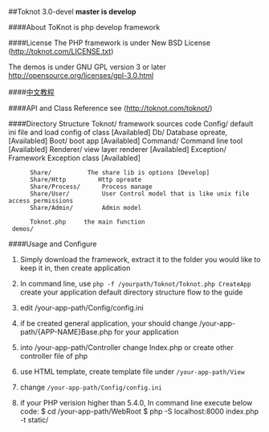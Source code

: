 ##Toknot 3.0-devel
**master is develop**

####About
ToKnot is php develop framework

####License
The PHP framework is under New BSD License (http://toknot.com/LICENSE.txt)

The demos is under GNU GPL version 3 or later <http://opensource.org/licenses/gpl-3.0.html>

####[中文教程](http://toknot.com/category/tutorials/)

####API and Class Reference
see (http://toknot.com/toknot/)

####Directory Structure
    Toknot/             framework sources code
          Config/       default ini file and load config of class [Availabled]
          Db/           Database opreate, [Availabled]
          Boot/         boot app [Availabled]
          Command/      Command line tool [Availabled]
          Renderer/     view layer renderer [Availabled]
          Exception/    Framework Exception class  [Availabled]

          Share/          The share lib is options [Develop]
          Share/Http         Http opreate
          Share/Process/      Process manage
          Share/User/         User Control model that is like unix file access permissions
          Share/Admin/        Admin model
          
          Toknot.php     the main function
     demos/

####Usage and Configure

1. Simply download the framework, extract it to the folder you would like to keep it in, then create application

2. In command line, use `php -f /yourpath/Toknot/Toknot.php CreateApp` create your application default directory structure flow to the guide  

3. edit /your-app-path/Config/config.ini

4. if be created general application, your should change /your-app-path/{APP-NAME}Base.php for your application

5. into /your-app-path/Controller change Index.php or create other controller file of php

6. use HTML template, create template file under `/your-app-path/View`

7. change `/your-app-path/Config/config.ini`

8. if your PHP verision higher than 5.4.0, In command line execute below code:
    $ cd /your-app-path/WebRoot
    $ php -S localhost:8000 index.php -t static/

